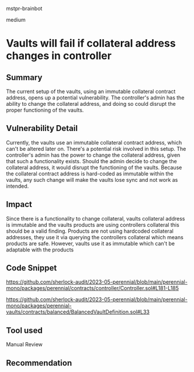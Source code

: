 mstpr-brainbot

medium

# Vaults will fail if collateral address changes in controller

## Summary
The current setup of the vaults, using an immutable collateral contract address, opens up a potential vulnerability. The controller's admin has the ability to change the collateral address, and doing so could disrupt the proper functioning of the vaults.
## Vulnerability Detail
Currently, the vaults use an immutable collateral contract address, which can't be altered later on. There's a potential risk involved in this setup. The controller's admin has the power to change the collateral address, given that such a functionality exists. Should the admin decide to change the collateral address, it would disrupt the functioning of the vaults. Because the collateral contract address is hard-coded as immutable within the vaults, any such change will make the vaults lose sync and not work as intended.
## Impact
Since there is a functionality to change collateral, vaults collateral address is immutable and the vaults products are using controllers collateral this should be a valid finding. Products are not using hardcoded collateral addresses, they use it via querying the controllers collateral which means products are safe. However, vaults use it as immutable which can't be adaptable with the products
## Code Snippet
https://github.com/sherlock-audit/2023-05-perennial/blob/main/perennial-mono/packages/perennial/contracts/controller/Controller.sol#L181-L185

https://github.com/sherlock-audit/2023-05-perennial/blob/main/perennial-mono/packages/perennial-vaults/contracts/balanced/BalancedVaultDefinition.sol#L33
## Tool used

Manual Review

## Recommendation
